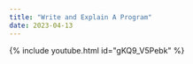 ```yaml
---
title: "Write and Explain A Program"
date: 2023-04-13
---
```


{% include youtube.html id="gKQ9_V5Pebk" %}
